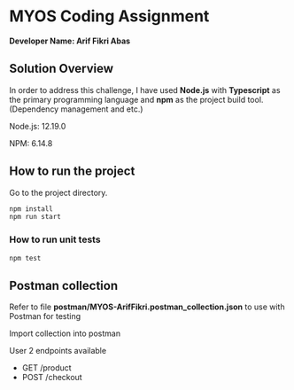 # MYOS Coding Assignment

**Developer Name: Arif Fikri Abas**

## Solution Overview

In order to address this challenge, I have used **Node.js** with **Typescript** as the primary programming language and **npm** as the project build tool. (Dependency management and etc.)

Node.js: 12.19.0

NPM: 6.14.8

## How to run the project

Go to the project directory.

```bash
npm install
npm run start
```

### How to run unit tests

```bash
npm test
```

## Postman collection

Refer to file **postman/MYOS-ArifFikri.postman_collection.json** to use with Postman for testing

Import collection into postman

User 2 endpoints available

- GET /product
- POST /checkout
